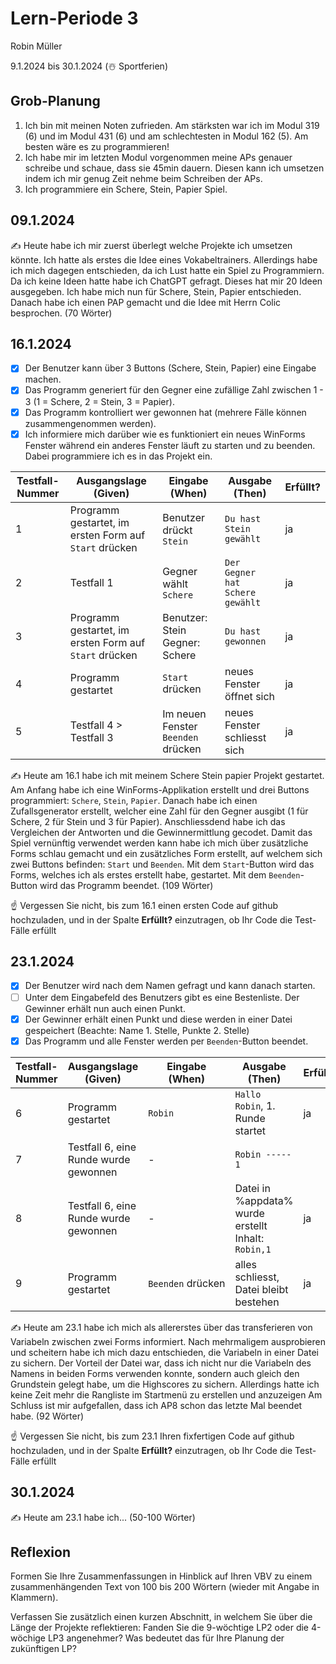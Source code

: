 # Lern-Periode 3

Robin Müller

9.1.2024 bis 30.1.2024 (☃️ Sportferien)

## Grob-Planung

1. Ich bin mit meinen Noten zufrieden. Am stärksten war ich im Modul 319 (6) und im Modul 431 (6) und am schlechtesten in Modul 162 (5). Am besten wäre es zu programmieren!
2. Ich habe mir im letzten Modul vorgenommen meine APs genauer schreibe und schaue, dass sie 45min dauern. Diesen kann ich umsetzen indem ich mir genug Zeit nehme beim Schreiben der APs.
3. Ich programmiere ein Schere, Stein, Papier Spiel.

## 09.1.2024

✍️ Heute habe ich mir zuerst überlegt welche Projekte ich umsetzen könnte. Ich hatte als erstes die Idee eines Vokabeltrainers. Allerdings habe ich mich dagegen entschieden, da ich Lust hatte ein Spiel zu Programmiern. Da ich keine Ideen hatte habe ich ChatGPT gefragt. Dieses hat mir 20 Ideen ausgegeben. Ich habe mich nun für Schere, Stein, Papier entschieden. Danach habe ich einen PAP gemacht und die Idee mit Herrn Colic besprochen. (70 Wörter)

## 16.1.2024

- [x] Der Benutzer kann über 3 Buttons (Schere, Stein, Papier) eine Eingabe machen.
- [x] Das Programm generiert für den Gegner eine zufällige Zahl zwischen 1 - 3 (1 = Schere, 2 = Stein, 3 = Papier).
- [x] Das Programm kontrolliert wer gewonnen hat (mehrere Fälle können zusammengenommen werden).
- [x] Ich informiere mich darüber wie es funktioniert ein neues WinForms Fenster während ein anderes Fenster läuft zu starten und zu beenden. Dabei programmiere ich es in das Projekt ein.

| Testfall-Nummer | Ausgangslage (Given) | Eingabe (When) | Ausgabe (Then) | Erfüllt? |
| --- | --- | --- | --- | --- |
| 1   | Programm gestartet, im ersten Form auf `Start` drücken | Benutzer drückt `Stein` | `Du hast Stein gewählt` | ja  |
| 2   | Testfall 1 | Gegner wählt `Schere` | `Der Gegner hat Schere gewählt` | ja  |
| 3   | Programm gestartet, im ersten Form auf `Start` drücken | Benutzer: Stein Gegner: Schere | `Du hast gewonnen` | ja  |
| 4   | Programm gestartet | `Start` drücken | neues Fenster öffnet sich | ja  |
| 5   | Testfall 4 > Testfall 3 | Im neuen Fenster `Beenden` drücken | neues Fenster schliesst sich | ja  |

✍️ Heute am 16.1 habe ich mit meinem Schere Stein papier Projekt gestartet. Am Anfang habe ich eine WinForms-Applikation erstellt und drei Buttons programmiert: `Schere`, `Stein`, `Papier`. Danach habe ich einen Zufallsgenerator erstellt, welcher eine Zahl für den Gegner ausgibt (1 für Schere, 2 für Stein und 3 für Papier). Anschliessdend habe ich das Vergleichen der Antworten und die Gewinnermittlung gecodet. Damit das Spiel vernünftig verwendet werden kann habe ich mich über zusätzliche Forms schlau gemacht und ein zusätzliches Form erstellt, auf welchem sich zwei Buttons befinden: `Start` und `Beenden`. Mit dem `Start`-Button wird das Forms, welches ich als erstes erstellt habe, gestartet. Mit dem `Beenden`-Button wird das Programm beendet. (109 Wörter)

☝️ Vergessen Sie nicht, bis zum 16.1 einen ersten Code auf github hochzuladen, und in der Spalte **Erfüllt?** einzutragen, ob Ihr Code die Test-Fälle erfüllt

## 23.1.2024

- [x] Der Benutzer wird nach dem Namen gefragt und kann danach starten.
- [ ] Unter dem Eingabefeld des Benutzers gibt es eine Bestenliste. Der Gewinner erhält nun auch einen Punkt.
- [x] Der Gewinner erhält einen Punkt und diese werden in einer Datei gespeichert (Beachte: Name 1. Stelle, Punkte 2. Stelle)
- [x] Das Programm und alle Fenster werden per `Beenden`-Button beendet.

| Testfall-Nummer | Ausgangslage (Given) | Eingabe (When) | Ausgabe (Then) | Erfüllt? |
| --- | --- | --- | --- | --- |
| 6   | Programm gestartet | `Robin` | `Hallo Robin`, 1. Runde startet | ja  |
| 7   | Testfall 6, eine Runde wurde gewonnen | -   | `Robin ----- 1` |     |
| 8   | Testfall 6, eine Runde wurde gewonnen | -   | Datei in %appdata% wurde erstellt Inhalt: `Robin,1` | ja  |
| 9   | Programm gestartet | `Beenden` drücken | alles schliesst, Datei bleibt bestehen | ja  |

✍️ Heute am 23.1 habe ich mich als allererstes über das transferieren von Variabeln zwischen zwei Forms informiert. Nach mehrmaligem ausprobieren und scheitern habe ich mich dazu entschieden, die Variabeln in einer Datei zu sichern. Der Vorteil der Datei war, dass ich nicht nur die Variabeln des Namens in beiden Forms verwenden konnte, sondern auch gleich den Grundstein gelegt habe, um die Highscores zu sichern. Allerdings hatte ich keine Zeit mehr die Rangliste im Startmenü zu erstellen und anzuzeigen Am Schluss ist mir aufgefallen, dass ich AP8 schon das letzte Mal beendet habe. (92 Wörter)

☝️ Vergessen Sie nicht, bis zum 23.1 Ihren fixfertigen Code auf github hochzuladen, und in der Spalte **Erfüllt?** einzutragen, ob Ihr Code die Test-Fälle erfüllt

## 30.1.2024

✍️ Heute am 23.1 habe ich... (50-100 Wörter)

## Reflexion

Formen Sie Ihre Zusammenfassungen in Hinblick auf Ihren VBV zu einem zusammenhängenden Text von 100 bis 200 Wörtern (wieder mit Angabe in Klammern).

Verfassen Sie zusätzlich einen kurzen Abschnitt, in welchem Sie über die Länge der Projekte reflektieren: Fanden Sie die 9-wöchtige LP2 oder die 4-wöchige LP3 angenehmer? Was bedeutet das für Ihre Planung der zukünftigen LP?
